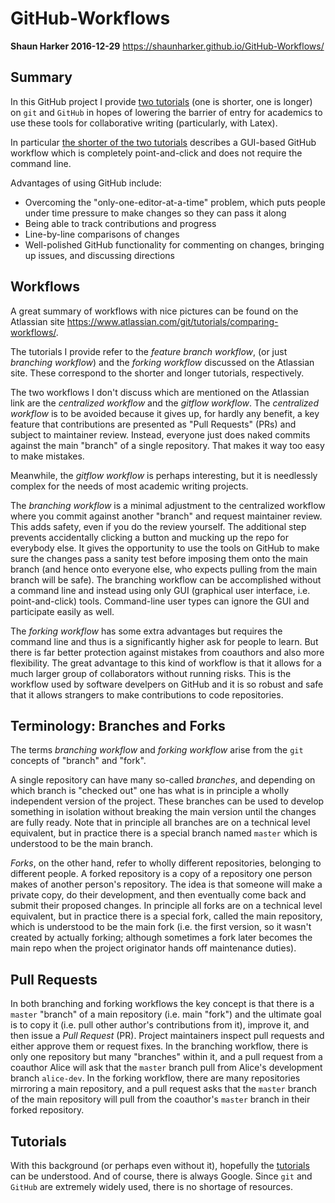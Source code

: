 # GitHub-Workflows

**Shaun Harker 2016-12-29**  <https://shaunharker.github.io/GitHub-Workflows/>

## Summary

In this GitHub project I provide [two tutorials](https://shaunharker.github.io/GitHub-Workflows/) (one is shorter, one is longer) on `git` and `GitHub` in hopes of lowering the barrier of entry for academics to use these tools for collaborative writing (particularly, with Latex). 

In particular [the shorter of the two tutorials](https://shaunharker.github.io/GitHub-Workflows/Branching-Workflow/GitHub-Branching-Workflow.html)  describes a GUI-based GitHub workflow which is completely point-and-click and does not require the command line.

Advantages of using GitHub include:

* Overcoming the "only-one-editor-at-a-time" problem, which puts people under time pressure to make changes so they can pass it along
* Being able to track contributions and progress
* Line-by-line comparisons of changes
* Well-polished GitHub functionality for commenting on changes, bringing up issues, and discussing directions


## Workflows 

A great summary of workflows with nice pictures can be found on the Atlassian site <https://www.atlassian.com/git/tutorials/comparing-workflows/>.

The tutorials I provide refer to the _feature branch workflow_, (or just _branching workflow_) and the _forking workflow_ discussed on the Atlassian site. These correspond to the shorter and longer tutorials, respectively.

The two workflows I don't discuss which are mentioned on the Atlassian link are the _centralized workflow_ and the _gitflow workflow_. The _centralized workflow_ is to be avoided because it gives up, for hardly any benefit, a key feature that contributions are presented as "Pull Requests" (PRs) and subject to maintainer review. Instead, everyone just does naked commits against the main "branch" of a single repository. That makes it way too easy to make mistakes.

Meanwhile, the _gitflow workflow_ is perhaps interesting, but it is  needlessly complex for the needs of most academic writing projects.

The _branching workflow_ is a minimal adjustment to the centralized workflow where you commit against another "branch" and request maintainer review. This adds safety, even if you do the review yourself. The additional step prevents accidentally clicking a button and mucking up the repo for everybody else. It gives the opportunity to use the tools on GitHub to make sure the changes pass a sanity test before imposing them onto the main branch (and hence onto everyone else, who expects pulling from the main branch will be safe). The branching workflow can be accomplished without a command line and instead using only GUI (graphical user interface, i.e. point-and-click) tools. Command-line user types can ignore the GUI and participate easily as well.

The _forking workflow_ has some extra advantages but requires the command line and thus is a significantly higher ask for people to learn. But there is far better protection against mistakes from coauthors and also more flexibility. The great advantage to this kind of workflow is that it allows for a much larger group of collaborators without running risks. This is the workflow used by software develpers on GitHub and it is so robust and safe that it allows strangers to make contributions to code repositories.

## Terminology: Branches and Forks

The terms _branching workflow_ and _forking workflow_ arise from the `git` concepts of "branch" and "fork". 

A single repository can have many so-called _branches_, and depending on which branch is "checked out" one has what is in principle a wholly independent version of the project. These branches can be used to develop something in isolation without breaking the main version until the changes are fully ready. Note that in principle all branches are on a technical level equivalent, but in practice there is a special branch named `master` which is understood to be the main branch.

_Forks_, on the other hand, refer to wholly different repositories, belonging to different people. A forked repository is a copy of a repository one person makes of another person's repository. The idea is that someone will make a private copy, do their development, and then eventually come back and submit their proposed changes. In principle all forks are on a technical level equivalent, but in practice there is a special fork, called the main repository, which is understood to be the main fork (i.e. the first version, so it wasn't created by actually forking; although sometimes a fork later becomes the main repo when the project originator hands off maintenance duties).

## Pull Requests

In both branching and forking workflows the key concept is that there is a `master` "branch" of a main repository (i.e. main "fork") and the ultimate goal is to copy it (i.e. pull other author's contributions from it), improve it, and then issue a _Pull Request_ (PR). Project maintainers inspect pull requests and either approve them or request fixes. In the branching workflow, there is only one repository but many "branches" within it, and a pull request from a coauthor Alice will ask that the `master` branch pull from Alice's development branch `alice-dev`. In the forking workflow, there are many repositories mirroring a main repository, and a pull request asks that the `master` branch of the main repository will pull from the coauthor's `master` branch in their forked repository. 

## Tutorials

With this background (or perhaps even without it), hopefully the [tutorials](https://shaunharker.github.io/GitHub-Workflows/) can be understood. And of course, there is always Google. Since `git` and `GitHub` are extremely widely used, there is no shortage of resources.  



